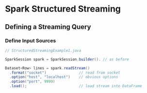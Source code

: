 # Spark Structured Streaming

## Defining a Streaming Query

### Define Input Sources

```java
// StructuredStreamingExample1.java

SparkSession spark = SparkSession.builder(). // as before

Dataset<Row> lines = spark.readStream()
  .format("socket")               // read from socket
  .option("host", "localhost")    // obvious options
  .option("port", 9999)
  .load();                        // load stream into DataFrame
```
